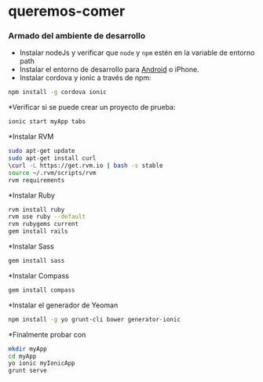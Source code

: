 # queremos-comer

### Armado del ambiente de desarrollo

* Instalar nodeJs y verificar que `node` y `npm` estén en la variable de entorno path
* Instalar el entorno de desarrollo para [Android](http://cordova.apache.org/docs/en/5.1.1/guide/platforms/android/index.html) o iPhone.
* Instalar cordova y ionic a través de npm:
```bash
npm install -g cordova ionic
```
*Verificar si se puede crear un proyecto de prueba:
```bash
ionic start myApp tabs
```
*Instalar RVM
```bash
sudo apt-get update
sudo apt-get install curl
\curl -L https://get.rvm.io | bash -s stable
source ~/.rvm/scripts/rvm
rvm requirements
```
*Instalar Ruby
```bash
rvm install ruby
rvm use ruby --default
rvm rubygems current
gem install rails
```
*Instalar Sass
```bash
gem install sass
```
*Instalar Compass
```bash
gem install compass
```
*Instalar el generador de Yeoman
```bash
npm install -g yo grunt-cli bower generator-ionic
```
*Finalmente probar con
```bash
mkdir myApp
cd myApp
yo ionic myIonicApp
grunt serve
```